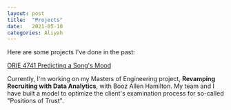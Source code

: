```yaml
---
layout: post
title:  "Projects"
date:   2021-05-10 
categories: Aliyah
---
```

 Here are some projects I've done in the past:
 
[ORIE 4741 Predicting a Song's Mood](https://github.com/amg369/ORIE_4741_Project)

Currently, I'm working on my Masters of Engineering project, **Revamping Recruiting with Data Analytics**, with Booz Allen Hamilton. My team and I have built a model to optimize the client's examination process for so-called "Positions of Trust". 
